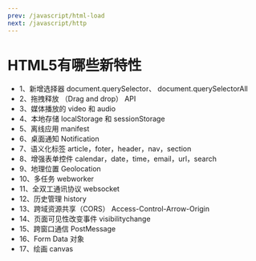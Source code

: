 ```yaml
---
prev: /javascript/html-load
next: /javascript/http
---
```


# HTML5有哪些新特性
+ 1、新增选择器 document.querySelector、 document.querySelectorAll
+ 2、拖拽释放 （Drag and drop） API
+ 3、媒体播放的 video 和 audio
+ 4、本地存储 localStorage 和  sessionStorage
+ 5、离线应用 manifest
+ 6、桌面通知 Notification
+ 7、语义化标签 article，foter，header，nav，section
+ 8、增强表单控件 calendar，date，time，email，url，search
+ 9、地理位置 Geolocation
+ 10、多任务 webworker
+ 11、全双工通讯协议 websocket
+ 12、历史管理 history
+ 13、跨域资源共享（CORS） Access-Control-Arrow-Origin
+ 14、页面可见性改变事件 visibilitychange
+ 15、跨窗口通信 PostMessage
+ 16、Form Data 对象
+ 17、绘画 canvas